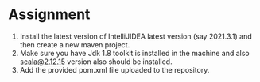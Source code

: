 # Assignment

1. Install the latest version of IntelliJIDEA latest version (say 2021.3.1) and then create a new maven project.
2. Make sure you have Jdk 1.8 toolkit is installed in the machine and also scala@2.12.15 version also should be installed.
3. Add the provided pom.xml file uploaded to the repository.

  
  
  
  
